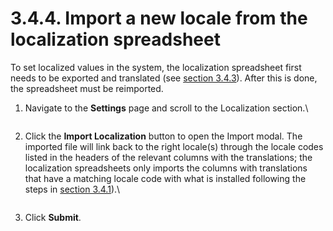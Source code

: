 # 3.4.4. Import a new locale from the localization spreadsheet

To set localized values in the system, the localization spreadsheet first needs to be exported and translated (see [section 3.4.3](3.4.3-add-or-edit-a-locale-in-the-exported-spreadsheet.md)). After this is done, the spreadsheet must be reimported.

1.  Navigate to the **Settings** page and scroll to the Localization section.\


    <figure><img src="https://lh4.googleusercontent.com/Mu8r3fdIVOehoWjkwFj5epRbJyUBDB2rw22P8xecko2k4CsASlNP_7MDV7e-W0bRvGQimfCJHR2i2DQ28iuYgFBb7EH34na57RRBGYKAIejU4IR5Z8rtellO88Z0DYuK4m6yFuz4LdGEjm8qg5a1At_iI2aqbKyG_WggJ7N8ifOA7h0ja9Fhb4s1" alt=""><figcaption></figcaption></figure>
2.  Click the **Import Localization** button to open the Import modal. The imported file will link back to the right locale(s) through the locale codes listed in the headers of the relevant columns with the translations; the localization spreadsheets only imports the columns with translations that have a matching locale code with what is installed following the steps in [section 3.4.1](3.4.1-install-a-new-locale.md)).\


    <figure><img src="https://lh3.googleusercontent.com/WVNE0YSWHqjUE3l16tTp_fgswNDz_CkPlSfg67sRWzA2eh1SzK3Rlh34mb1bKuz6A68FPAfYyiGEgoM3MUuQH5Oe0K2800anahCCtOK-4hQAIJoHmKLBQ5rwYzvxsNCwI1_d2_X2Flze05DiSBqrXzuMm4tmAeaDU663599PtmWxk_W07G8zlrFx" alt=""><figcaption></figcaption></figure>
3. Click **Submit**.
